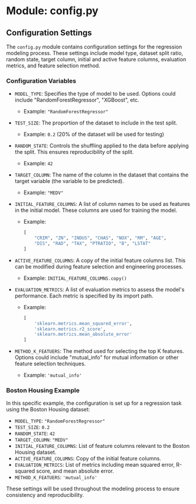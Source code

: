 # Module: config.py

## Configuration Settings

The `config.py` module contains configuration settings for the regression modeling process. These settings include model type, dataset split ratio, random state, target column, initial and active feature columns, evaluation metrics, and feature selection method.

### Configuration Variables

- `MODEL_TYPE`: Specifies the type of model to be used. Options could include "RandomForestRegressor", "XGBoost", etc. 
  - Example: `"RandomForestRegressor"`

- `TEST_SIZE`: The proportion of the dataset to include in the test split.
  - Example: `0.2` (20% of the dataset will be used for testing)

- `RANDOM_STATE`: Controls the shuffling applied to the data before applying the split. This ensures reproducibility of the split.
  - Example: `42`

- `TARGET_COLUMN`: The name of the column in the dataset that contains the target variable (the variable to be predicted).
  - Example: `"MEDV"`

- `INITIAL_FEATURE_COLUMNS`: A list of column names to be used as features in the initial model. These columns are used for training the model.
  - Example:
    ```python
    [
        "CRIM", "ZN", "INDUS", "CHAS", "NOX", "RM", "AGE",
        "DIS", "RAD", "TAX", "PTRATIO", "B", "LSTAT"
    ]
    ```

- `ACTIVE_FEATURE_COLUMNS`: A copy of the initial feature columns list. This can be modified during feature selection and engineering processes.
  - Example: `INITIAL_FEATURE_COLUMNS.copy()`

- `EVALUATION_METRICS`: A list of evaluation metrics to assess the model's performance. Each metric is specified by its import path.
  - Example:
    ```python
    [
        'sklearn.metrics.mean_squared_error',
        'sklearn.metrics.r2_score',
        'sklearn.metrics.mean_absolute_error'
    ]
    ```

- `METHOD_K_FEATUERS`: The method used for selecting the top K features. Options could include "mutual_info" for mutual information or other feature selection techniques.
  - Example: `'mutual_info'`

### Boston Housing Example

In this specific example, the configuration is set up for a regression task using the Boston Housing dataset:

- `MODEL_TYPE`: `"RandomForestRegressor"`
- `TEST_SIZE`: `0.2`
- `RANDOM_STATE`: `42`
- `TARGET_COLUMN`: `"MEDV"`
- `INITIAL_FEATURE_COLUMNS`: List of feature columns relevant to the Boston Housing dataset.
- `ACTIVE_FEATURE_COLUMNS`: Copy of the initial feature columns.
- `EVALUATION_METRICS`: List of metrics including mean squared error, R-squared score, and mean absolute error.
- `METHOD_K_FEATUERS`: `'mutual_info'`

These settings will be used throughout the modeling process to ensure consistency and reproducibility.
